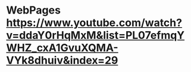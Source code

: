 # WebPages https://www.youtube.com/watch?v=ddaY0rHqMxM&list=PL07efmqYWHZ_cxA1GvuXQMA-VYk8dhuiv&index=29